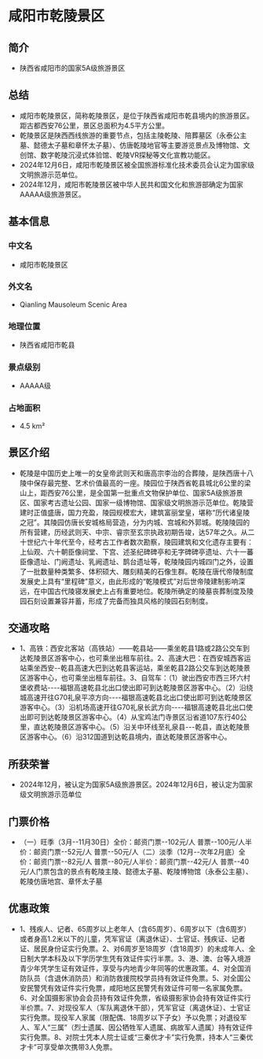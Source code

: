 # 咸阳市乾陵景区
## 简介
- 陕西省咸阳市的国家5A级旅游景区
## 总结
- 咸阳市乾陵景区，简称乾陵景区，是位于陕西省咸阳市乾县境内的旅游景区。 距古都西安76公里，景区总面积为4.5平方公里。 
- 乾陵景区是陕西西线旅游的重要节点，包括主陵乾陵、陪葬墓区（永泰公主墓、懿德太子墓和章怀太子墓）、仿唐乾陵地官等主要游览景点及博物馆、文创馆、数字乾陵沉浸式体验馆、乾陵VR探秘等文化宣教功能区。 
- 2024年12月6日，咸阳市乾陵景区被全国旅游标准化技术委员会认定为国家级文明旅游示范单位。 
- 2024年12月，咸阳市乾陵景区被中华人民共和国文化和旅游部确定为国家AAAAA级旅游景区。
## 基本信息
### 中文名
- 咸阳市乾陵景区
### 外文名
- Qianling Mausoleum Scenic Area
### 地理位置
- 陕西省咸阳市乾县
### 景点级别
- AAAAA级
### 占地面积
- 4.5 km²
## 景区介绍
- 乾陵是中国历史上唯一的女皇帝武则天和唐高宗李治的合葬陵，是陕西唐十八陵中保存最完整、艺术价值最高的一座。陵园位于陕西省乾县城北6公里的梁山上，距西安76公里，是全国第一批重点文物保护单位、国家5A级旅游景区、国家考古遗址公园、国家一级博物馆、国家级文明旅游示范单位。乾陵营建时正值盛唐，国力充盈，陵园规模宏大，建筑富丽堂皇，堪称“历代诸皇陵之冠”。其陵园仿唐长安城格局营造，分为内城、宫城和外郭城。乾陵陵园的所有营建，历经武则天、中宗、睿宗至玄宗执政初期告竣，达57年之久。从二十世纪六十年代至今，经考古工作者数次勘察，陵园建筑和文化遗存主要有：上仙观、六十朝臣像祠堂、下宫、述圣纪碑碑亭和无字碑碑亭遗址、六十一蕃臣像遗址、门阙遗址、乳阙遗址、鹊台遗址等，乾陵陵园内城四门之外，设置了一批数量种类繁多、体积硕大、雕刻精美的石像生群。乾陵在唐代帝陵制度发展史上具有“里程碑”意义，由此形成的“乾陵模式”对后世帝陵建制影响深远，在中国古代陵寝发展史上占有重要地位。乾陵所确定的陵墓丧葬制度及陵园石刻设置兼容并蓄，形成了完备而独具风格的陵园石刻制度。
## 交通攻略
- 1、高铁：西安北客站（高铁站）——乾县站——乘坐乾县1路或2路公交车到达乾陵景区游客中心，也可乘坐出租车前往。2、高速大巴：在西安城西客运站乘坐西安--乾县高速大巴到达乾县客运站，乘坐乾县2路公交车到达乾陵景区游客中心，也可乘坐出租车前往。3、自驾车：（1）驶出西安市西三环六村堡收费站----福银高速乾县北出口使出即可到达乾陵景区游客中心。（2）沿绕城高速开往G70礼泉平凉方向----福银高速乾县北出口使出即可到达乾陵景区游客中心。（3）沿机场高速开往G70礼泉长武方向----福银高速乾县北出口使出即可到达乾陵景区游客中心。（4）从宝鸡法门寺景区沿省道107东行40公里，直达乾陵景区游客中心。（5）沿关中环线至礼泉县---乾县，直达乾陵景区游客中心。（6）沿312国道到达乾县境内，直达乾陵景区游客中心。
## 所获荣誉
- 2024年12月，被认定为国家5A级旅游景区。2024年12月6日，被认定为国家级文明旅游示范单位
## 门票价格
- （一）旺季（3月--11月30日）全价：邮资门票--102元/人      普票--100元/人半价：邮资门票--52元/人        普票--50元/人（二）淡季（12月--次年2月底）全价：邮资门票--82元/人        普票--80元/人半价：邮资门票--42元/人        普票--40元/人门票包含的景点有乾陵主陵、懿德太子墓、乾陵博物馆（永泰公主墓）、乾陵仿唐地宫、章怀太子墓
## 优惠政策
- 1、残疾人、记者、65周岁以上老年人（含65周岁）、6周岁以下（含6周岁）或者身高1.2米以下的儿童，凭军官证（离退休证）、士官证、残疾证、记者证、居民身份证实行免票。2、对6周岁至18周岁（含18周岁）的未成年人、全日制大学本科及以下学历学生凭有效证件实行半票。3、港、澳、台等入境游青少年凭学生证有效证件，享受与内地青少年同等的优惠政策。4、对全国消防队员（含退休消防员）和消防救援院校学员持有效证件免票。5、对全国公安民警凭有效证件实行免票，咸阳地区民警凭有效证件可带一名家属免票。6、对全国摄影家协会会员持有效证件免票，省级摄影家协会持有效证件实行半价票。7、对现役军人（军队离退休干部），凭军官证（离退休证）、士官证实行免票。现役军人家属（限配偶、18周岁以下子女）予以免票；对退役军人、军人“三属”（烈士遗属、因公牺牲军人遗属、病故军人遗属）持有效证件实行免票。8、对院士凭本人院士证或“三秦优才卡”实行免票，持本人“三秦优才卡”可享受单次携带3人免票。